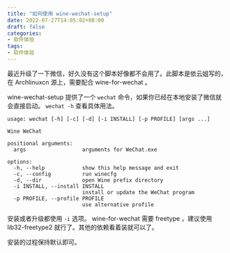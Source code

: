 ```yaml
---
title: "如何使用 wine-wechat-setup"
date: 2022-07-27T14:05:02+08:00
draft: false
categories:
- 软件体验
tags:
- 软件体验
---
```


最近升级了一下微信，好久没有这个脚本好像都不会用了。此脚本是依云姐写的，在 Archlinuxcn 源上，需要配合 wine-for-wechat 。

wine-wechat-setup 提供了一个 `wechat` 命令，如果你已经在本地安装了微信就会直接启动。 `wechat -h` 查看具体用法。

```
usage: wechat [-h] [-c] [-d] [-i INSTALL] [-p PROFILE] [args ...]

Wine WeChat

positional arguments:
  args                  arguments for WeChat.exe

options:
  -h, --help            show this help message and exit
  -c, --config          run winecfg
  -d, --dir             open Wine prefix directory
  -i INSTALL, --install INSTALL
                        install or update the WeChat program
  -p PROFILE, --profile PROFILE
                        use alternative profile
```

安装或者升级都使用 `-i` 选项。 wine-for-wechat 需要 freetype ，建议使用 lib32-freetype2 就行了。其他的依赖看着装就可以了。

安装的过程保持默认即可。
